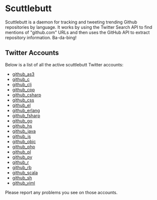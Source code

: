 Scuttlebutt
===========

Scuttlebutt is a daemon for tracking and tweeting trending Github repositories
by language. It works by using the Twitter Search API to find mentions of
"github.com" URLs and then uses the GitHub API to extract repository
information. Ba-da-bing!


## Twitter Accounts

Below is a list of all the active scuttlebutt Twitter accounts:

* [github_as3](https://twitter.com/github_as3)
* [github_c](https://twitter.com/github_c)
* [github_clj](https://twitter.com/github_clj)
* [github_cpp](https://twitter.com/github_cpp)
* [github_csharp](https://twitter.com/github_csharp)
* [github_css](https://twitter.com/github_css)
* [github_el](https://twitter.com/github_el)
* [github_erlang](https://twitter.com/github_erlang)
* [github_fsharp](https://twitter.com/github_fsharp)
* [github_go](https://twitter.com/github_go)
* [github_hs](https://twitter.com/github_hs)
* [github_java](https://twitter.com/github_java)
* [github_js](https://twitter.com/github_js)
* [github_objc](https://twitter.com/github_objc)
* [github_php](https://twitter.com/github_php)
* [github_pl](https://twitter.com/github_pl)
* [github_py](https://twitter.com/github_py)
* [github_r](https://twitter.com/github_r)
* [github_rb](https://twitter.com/github_rb)
* [github_scala](https://twitter.com/github_scala)
* [github_sh](https://twitter.com/github_sh)
* [github_viml](https://twitter.com/github_viml)

Please report any problems you see on those accounts.

